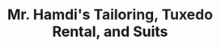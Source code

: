---
title: "Mr. Hamdi's Tailoring, Tuxedo Rental, and Suits"
url: /greenfield/mr-hamdis-tailoring-tuxedo-rental-and-suits/
shop: tailor
---